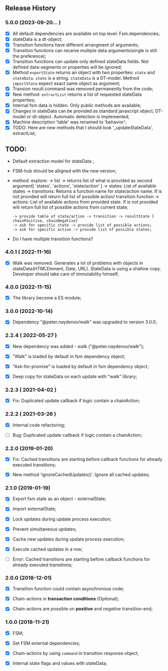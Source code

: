 ## Release History

### 5.0.0 (2023-09-20... )
- [x] All default dependencies are available on top level: Fsm.dependencies;
- [x] stateData is a dt-object;
- [x] Transition functions have different arrangment of arguments;
- [x] Transition functions can receive multiple data arguments(single is still the preference);
- [x] Transition functions can update only defined stateData fields. Not defined data-segments or properties will be ignored;
- [x] Method `exportState` returns an object with two properties: `state` and `stateData`. `state` is a string. `stateData` is a DT-model. Method `importState` expect exact same object as argument;
- [x] Transion result.command was removed permanently from the code;
- [x] New method: `extractList` returns a list of requested stateData properties;
- [x] Internal fsm data is hidden. Only public methods are available;
- [x] Changes in stateData can be provided as standard javascript object, DT-model or dt-object. Automatic detection is implemented;
- [x] Machine description 'table' was renamed to 'behavior';
- [x] TODO: Here are new methods that I should look  '_updateStateData', extractList;

## TODO:
- Default extraction model for stateData ;
- FSM-hub should be alligned with the new version;
- method: explore: 
      -> list -> returns list of what is provided as second argument[ 'states', 'actions', 'state/action' ] 
      -> states: List of available states 
      -> transitions: Returns a function name for state/action name. If is not provided will return full list of possible action/ transition function
      -> actions: List of available actions from provided state. If is not provided will return full list of possible actions from current state;


      -> provide table of state/action -> transition -> resultState [ chainPositive, chainNegative] 
      -> ask for specific state -> provide list of possible actions;
      -> ask for specific action -> provide list of possible states;
- Do I have multiple transition functions?







### 4.0.1 ( 2022-11-16)
- [x] Walk was removed. Generates a lot of problems with objects in stateData(HTMLElement, Date, URL). StateData is using a shallow copy. Developer should take care of immutability himself;




### 4.0.0 (2022-11-15)
- [x] The library become a ES module;



### 3.0.0 (2022-10-14)
- [x] Dependency "@peter.naydenov/walk" was upgraded to version 3.0.0;



### 2.2.4 ( 2022-05-27 )
- [x] New dependency was added - walk ("@peter.naydenov/walk");
- [x] "Walk" is loaded by default in fsm dependency object;
- [x] "Ask-for-promise" is loaded by default in fsm dependency object;
- [x] Deep copy for stateData on each update with "walk" library;



### 2.2.3 ( 2021-04-02 )
- [x] Fix: Duplicated update callback if logic contain a chainAction;



### 2.2.2 ( 2021-03-26 )
- [x] Internal code refactoring; 
- [ ] Bug: Duplicated update callback if logic contain a chainAction;



### 2.2.0 (2019-01-20)
- [x] Fix: Cached transitions are starting before callback functions for already executed transitions;
- [x] New method 'ignoreCachedUpdates()'. Ignore all cached updates;



### 2.1.0 (2019-01-19)
- [x] Export fsm state as an object - externalState;
- [x] Import externalState;
- [x] Lock updates during update process execution;
- [x] Prevent simultaneous updates;
- [x] Cache new updates during update process execution;
- [x] Execute cached updates in a row;
- [ ] Error: Cached transitions are starting before callback functions for already executed transitions;



### 2.0.0 (2018-12-01)
- [x] Transition function could contain asynchronous code;
- [x] Chain-actions in **transaction conditions** (Optional);
- [x] Chain-actions are possible on **positive** and *negative* transition-end;



### 1.0.0 (2018-11-21)
- [x] FSM;
- [x] Set FSM external dependencies;
- [x] Chain-actions by using `command` in transition response object;
- [x] Internal state flags and values with stateData;


